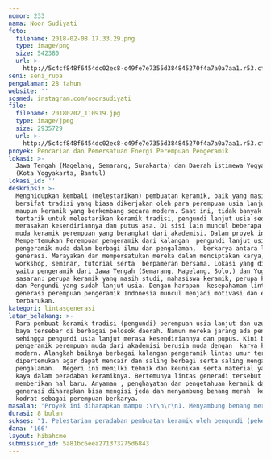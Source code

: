 ```yaml
---
nomor: 233
nama: Noor Sudiyati
foto:
  filename: 2018-02-08 17.33.29.png
  type: image/png
  size: 542380
  url: >-
    http://5c4cf848f6454dc02ec8-c49fe7e7355d384845270f4a7a0a7aa1.r53.cf2.rackcdn.com/75349736-b868-4d6e-9ea8-91a1e4957d10/2018-02-08%2017.33.29.png
seni: seni_rupa
pengalaman: 28 tahun
website: ''
sosmed: instagram.com/noorsudiyati
file:
  filename: 20180202_110919.jpg
  type: image/jpeg
  size: 2935729
  url: >-
    http://5c4cf848f6454dc02ec8-c49fe7e7355d384845270f4a7a0a7aa1.r53.cf2.rackcdn.com/32154a61-90c2-41bf-964f-36ca6c8cf24d/20180202_110919.jpg
proyek: Pencarian dan Pemersatuan Energi Perempuan Pengeramik
lokasi: >-
  Jawa Tengah (Magelang, Semarang, Surakarta) dan Daerah istimewa Yogyakarta
  (Kota Yogyakarta, Bantul)
lokasi_id: ''
deskripsi: >-
  Menghidupkan kembali (melestarikan) pembuatan keramik, baik yang masih
  bersifat tradisi yang biasa dikerjakan oleh para perempuan usia lanjut-uzur,
  maupun keramik yang berkembang secara modern. Saat ini, tidak banyak yang
  tertarik untuk melestarikan keramik tradisi, pengundi lanjut usia seolah
  merasakan kesendiriannya dan putus asa. Di sisi lain muncul beberapa seniman
  muda keramik perempuan yang berangkat dari akademisi. Dalam proyek ini
  Mempertemukan Perempuan pengeramik dari kalangan  pengundi lanjut usia hingga 
  pengeramik muda dalam berbagi ilmu dan pengalaman,  berkarya antara lintas
  generasi. Merayakan dan mempersatukan mereka dalam menciptakan karya,
  workshop, seminar, tutorial serta  berpameran bersama. Lokasi yang dipilih
  yaitu pengeramik dari Jawa Tengah (Semarang, Magelang, Solo,) dan Yogyakarta,
  sasaran: perupa keramik yang masih studi, mahasiswa keramik, perupa keramik,
  dan Pengundi yang sudah lanjut usia. Dengan harapan  kesepahamam lintas
  generasi perempuan pengeramik Indonesia muncul menjadi motivasi dan energi
  terbarukan. 
kategori: lintasgenerasi
latar_belakang: >-
  Para pembuat keramik tradisi (pengundi) perempuan usia lanjut dan uzur, paruh
  baya tersebar di berbagai pelosok daerah. Namun mereka jarang ada penerusnya,
  sehingga pengundi usia lanjut merasa kesendiriannya dan pupus. Kini banyak
  pengeramik perempuan muda dari akademisi berusia muda dengan  karya karya
  modern. Alangkah baiknya berbagai kalangan pengeramik lintas umur tersebut
  dipertemukan agar dapat mencair dan saling berbagi serta saling menganyam
  pengalaman.  Negeri ini memilki tehnik dan keunikan serta material yang sangat
  kaya dalam peradaban keramiknya. Bertemunya lintas generadi tersebut akan
  memberikan hal baru. Anyaman , penghayatan dan pengetahuan keramik dari lintas
  generasi diharapkan bisa mengisi jeda dan menyambung benang merah  kesepahaman
  kodrat sebagai perempuan berkarya.
masalah: "Proyek ini diharapkan mampu :\r\n\r\n1. Menyambung benang merah kesepahaman dalam berolah tanah liat ( keramik ) yang potensial menjadi karya kreatif, mulai dari: fungsi, elemen estetis, maupun artwork sebagai ekspresi personal.\r\n\r\n2. Mensosialisasikan karya- karya pengundi lanjut usia hingga perupa keramik muda yg memiliki kesepahaman mengolah tanah dari berbagai belahan Bumi.\r\n\r\n3. Membangkitkan motivasi perempuan -perempuan berkarya, baik yang berusia lanjut, paruh baya, para muda, dan generasi kini.\r\n\r\n4. Mendorong pemberdayaan Ekonomi perempuan pemgeramik Indonesia."
durasi: 8 bulan
sukses: "1. Pelestarian peradaban pembuatan keramik oleh pengundi (pekerja seni keramik) pada semua rentang usia dan generasi.\r\n2. Publikasi penyelenggaraan pameran karya- karya keramik lintas generasi turut menambah deretan panjang bukti munculnya energi-energi seni di Indonesia.\r\n3. Terciptanya karya- karya dengan semangat baru,  kebersamaan dan kesadaran akan nilai-nilai seni dan kreatifitas. \r\n4. Kebersamaan yang tercipta untuk saling memotivasi sehingga menumbuhkan semangat berkarya yang akan menjadi modal keteladanan bagi masyarakat luas dan akan berdampak terhadap kesejahteraan ekonomi."
dana: '166'
layout: hibahcme
submission_id: 5a81bc6eea271373275d6843
---
```

